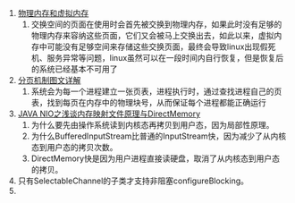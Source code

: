 1. [物理内存和虚拟内存](https://uule.iteye.com/blog/2149610)
    1. 交换空间的页面在使用时会首先被交换到物理内存，如果此时没有足够的物理内存来容纳这些页面，它们又会被马上交换出去，如此以来，虚拟内存中可能没有足够空间来存储这些交换页面，最终会导致linux出现假死机、服务异常等问题，linux虽然可以在一段时间内自行恢复，但是恢复后的系统已经基本不可用了
1. [分页机制图文详解](https://www.jianshu.com/p/3558942fe14f)
    1. 系统会为每一个进程建立一张页表，进程执行时，通过查找进程自己的页表，找到每页在内存中的物理块号，从而保证每个进程都能正确运行
1. [JAVA NIO之浅谈内存映射文件原理与DirectMemory](https://blog.csdn.net/FcBayernMunchen/article/details/8635427)
    1. 为什么要先由操作系统读到内核态再拷贝到用户态，因为局部性原理。
    2. 为什么BufferedInputStream比普通的InputStream快，因为减少了从内核态到用户态的拷贝次数。
    3. DirectMemory快是因为用户进程直接读硬盘，取消了从内核态到用户态的拷贝。
1. 只有SelectableChannel的子类才支持非阻塞configureBlocking。
2. 